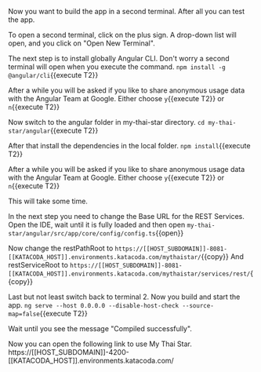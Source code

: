 Now you want to build the app in a second terminal. After all you can test the app.

To open a second terminal, click on the plus sign. A drop-down list will open, and you click on "Open New Terminal".  

The next step is to install globally Angular CLI. Don't worry a second terminal will open when you execute the command.
`npm install -g @angular/cli`{{execute T2}}

After a while you will be asked if you like to share anonymous usage data with the Angular Team at Google.
Either choose `y`{{execute T2}} or `n`{{execute T2}}
 
Now switch to the angular folder in my-thai-star directory.
`cd my-thai-star/angular`{{execute T2}}

 
After that install the dependencies in the local folder.
`npm install`{{execute T2}}
 

After a while you will be asked if you like to share anonymous usage data with the Angular Team at Google.
Either choose `y`{{execute T2}} or `n`{{execute T2}}

This will take some time.

In the next step you need to change the Base URL for the REST Services. Open the IDE, wait until it is fully loaded and then open
`my-thai-star/angular/src/app/core/config/config.ts`{{open}}

Now change the restPathRoot to `https://[[HOST_SUBDOMAIN]]-8081-[[KATACODA_HOST]].environments.katacoda.com/mythaistar/`{{copy}}
And restServiceRoot to `https://[[HOST_SUBDOMAIN]]-8081-[[KATACODA_HOST]].environments.katacoda.com/mythaistar/services/rest/`{{copy}}


Last but not least switch back to terminal 2. Now you build and start the app.
`ng serve --host 0.0.0.0 --disable-host-check --source-map=false`{{execute T2}}

 
Wait until you see the message "Compiled successfully".
 
Now you can open the following link to use My Thai Star. 
https://[[HOST_SUBDOMAIN]]-4200-[[KATACODA_HOST]].environments.katacoda.com/
